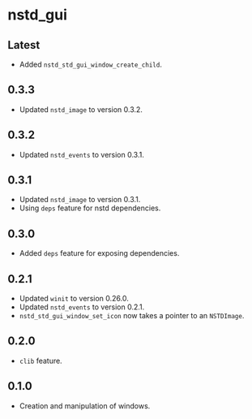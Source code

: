 # nstd_gui
## Latest
- Added `nstd_std_gui_window_create_child`.
## 0.3.3
- Updated `nstd_image` to version 0.3.2.
## 0.3.2
- Updated `nstd_events` to version 0.3.1.
## 0.3.1
- Updated `nstd_image` to version 0.3.1.
- Using `deps` feature for nstd dependencies.
## 0.3.0
- Added `deps` feature for exposing dependencies.
## 0.2.1
- Updated `winit` to version 0.26.0.
- Updated `nstd_events` to version 0.2.1.
- `nstd_std_gui_window_set_icon` now takes a pointer to an `NSTDImage`.
## 0.2.0
- `clib` feature.
## 0.1.0
- Creation and manipulation of windows.

